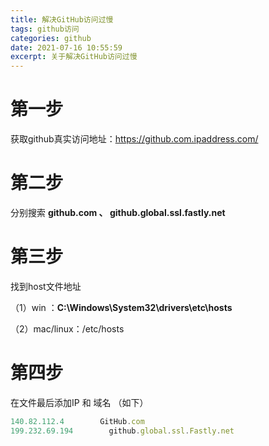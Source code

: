 ```yaml
---
title: 解决GitHub访问过慢
tags: github访问
categories: github
date: 2021-07-16 10:55:59
excerpt: 关于解决GitHub访问过慢
---
```


# 第一步

获取github真实访问地址：https://github.com.ipaddress.com/ 

# 第二步

分别搜索 **github.com  、  github.global.ssl.fastly.net**

# 第三步

找到host文件地址

（1）win ：**C:\Windows\System32\drivers\etc\hosts**

（2）mac/linux：/etc/hosts

# 第四步

在文件最后添加IP 和 域名 （如下）

```js
140.82.112.4        GitHub.com
199.232.69.194        github.global.ssl.Fastly.net
```

